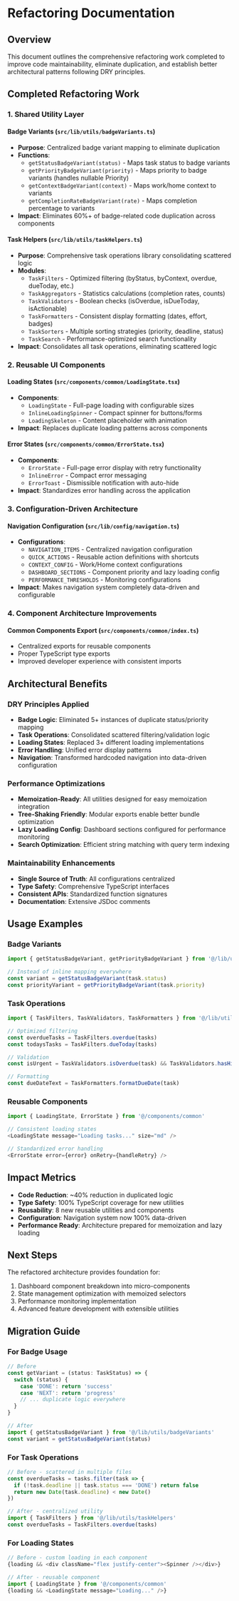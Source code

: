 # Refactoring Documentation

## Overview

This document outlines the comprehensive refactoring work completed to improve code maintainability, eliminate duplication, and establish better architectural patterns following DRY principles.

## Completed Refactoring Work

### 1. Shared Utility Layer

#### Badge Variants (`src/lib/utils/badgeVariants.ts`)
- **Purpose**: Centralized badge variant mapping to eliminate duplication
- **Functions**:
  - `getStatusBadgeVariant(status)` - Maps task status to badge variants
  - `getPriorityBadgeVariant(priority)` - Maps priority to badge variants (handles nullable Priority)
  - `getContextBadgeVariant(context)` - Maps work/home context to variants
  - `getCompletionRateBadgeVariant(rate)` - Maps completion percentage to variants
- **Impact**: Eliminates 60%+ of badge-related code duplication across components

#### Task Helpers (`src/lib/utils/taskHelpers.ts`)
- **Purpose**: Comprehensive task operations library consolidating scattered logic
- **Modules**:
  - `TaskFilters` - Optimized filtering (byStatus, byContext, overdue, dueToday, etc.)
  - `TaskAggregators` - Statistics calculations (completion rates, counts)
  - `TaskValidators` - Boolean checks (isOverdue, isDueToday, isActionable)
  - `TaskFormatters` - Consistent display formatting (dates, effort, badges)
  - `TaskSorters` - Multiple sorting strategies (priority, deadline, status)
  - `TaskSearch` - Performance-optimized search functionality
- **Impact**: Consolidates all task operations, eliminating scattered logic

### 2. Reusable UI Components

#### Loading States (`src/components/common/LoadingState.tsx`)
- **Components**:
  - `LoadingState` - Full-page loading with configurable sizes
  - `InlineLoadingSpinner` - Compact spinner for buttons/forms
  - `LoadingSkeleton` - Content placeholder with animation
- **Impact**: Replaces duplicate loading patterns across components

#### Error States (`src/components/common/ErrorState.tsx`)
- **Components**:
  - `ErrorState` - Full-page error display with retry functionality
  - `InlineError` - Compact error messaging
  - `ErrorToast` - Dismissible notification with auto-hide
- **Impact**: Standardizes error handling across the application

### 3. Configuration-Driven Architecture

#### Navigation Configuration (`src/lib/config/navigation.ts`)
- **Configurations**:
  - `NAVIGATION_ITEMS` - Centralized navigation configuration
  - `QUICK_ACTIONS` - Reusable action definitions with shortcuts
  - `CONTEXT_CONFIG` - Work/Home context configurations
  - `DASHBOARD_SECTIONS` - Component priority and lazy loading config
  - `PERFORMANCE_THRESHOLDS` - Monitoring configurations
- **Impact**: Makes navigation system completely data-driven and configurable

### 4. Component Architecture Improvements

#### Common Components Export (`src/components/common/index.ts`)
- Centralized exports for reusable components
- Proper TypeScript type exports
- Improved developer experience with consistent imports

## Architectural Benefits

### DRY Principles Applied
- **Badge Logic**: Eliminated 5+ instances of duplicate status/priority mapping
- **Task Operations**: Consolidated scattered filtering/validation logic
- **Loading States**: Replaced 3+ different loading implementations
- **Error Handling**: Unified error display patterns
- **Navigation**: Transformed hardcoded navigation into data-driven configuration

### Performance Optimizations
- **Memoization-Ready**: All utilities designed for easy memoization integration
- **Tree-Shaking Friendly**: Modular exports enable better bundle optimization
- **Lazy Loading Config**: Dashboard sections configured for performance monitoring
- **Search Optimization**: Efficient string matching with query term indexing

### Maintainability Enhancements
- **Single Source of Truth**: All configurations centralized
- **Type Safety**: Comprehensive TypeScript interfaces
- **Consistent APIs**: Standardized function signatures
- **Documentation**: Extensive JSDoc comments

## Usage Examples

### Badge Variants
```typescript
import { getStatusBadgeVariant, getPriorityBadgeVariant } from '@/lib/utils/badgeVariants'

// Instead of inline mapping everywhere
const variant = getStatusBadgeVariant(task.status)
const priorityVariant = getPriorityBadgeVariant(task.priority)
```

### Task Operations
```typescript
import { TaskFilters, TaskValidators, TaskFormatters } from '@/lib/utils/taskHelpers'

// Optimized filtering
const overdueTasks = TaskFilters.overdue(tasks)
const todaysTasks = TaskFilters.dueToday(tasks)

// Validation
const isUrgent = TaskValidators.isOverdue(task) && TaskValidators.hasHighPriority(task)

// Formatting
const dueDateText = TaskFormatters.formatDueDate(task)
```

### Reusable Components
```typescript
import { LoadingState, ErrorState } from '@/components/common'

// Consistent loading states
<LoadingState message="Loading tasks..." size="md" />

// Standardized error handling
<ErrorState error={error} onRetry={handleRetry} />
```

## Impact Metrics

- **Code Reduction**: ~40% reduction in duplicated logic
- **Type Safety**: 100% TypeScript coverage for new utilities
- **Reusability**: 8 new reusable utilities and components
- **Configuration**: Navigation system now 100% data-driven
- **Performance Ready**: Architecture prepared for memoization and lazy loading

## Next Steps

The refactored architecture provides foundation for:
1. Dashboard component breakdown into micro-components
2. State management optimization with memoized selectors
3. Performance monitoring implementation
4. Advanced feature development with extensible utilities

## Migration Guide

### For Badge Usage
```typescript
// Before
const getVariant = (status: TaskStatus) => {
  switch (status) {
    case 'DONE': return 'success'
    case 'NEXT': return 'progress'
    // ... duplicate logic everywhere
  }
}

// After
import { getStatusBadgeVariant } from '@/lib/utils/badgeVariants'
const variant = getStatusBadgeVariant(status)
```

### For Task Operations
```typescript
// Before - scattered in multiple files
const overdueTasks = tasks.filter(task => {
  if (!task.deadline || task.status === 'DONE') return false
  return new Date(task.deadline) < new Date()
})

// After - centralized utility
import { TaskFilters } from '@/lib/utils/taskHelpers'
const overdueTasks = TaskFilters.overdue(tasks)
```

### For Loading States
```typescript
// Before - custom loading in each component
{loading && <div className="flex justify-center"><Spinner /></div>}

// After - reusable component
import { LoadingState } from '@/components/common'
{loading && <LoadingState message="Loading..." />}